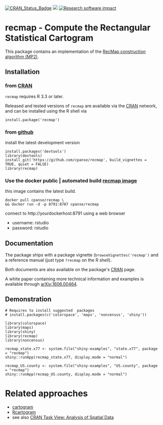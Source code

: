 [![CRAN_Status_Badge](http://www.r-pkg.org/badges/version/recmap)](https://cran.r-project.org/package=recmap)
[![](https://images.microbadger.com/badges/image/cpanse/recmap.svg)](http://microbadger.com/images/cpanse/recmap "Get your own image badge on microbadger.com")
[![Research software impact](http://depsy.org/api/package/cran/recmap/badge.svg)](http://depsy.org/package/r/recmap)

# recmap - Compute the Rectangular Statistical Cartogram

This package contains an implementation of the [RecMap construction algorithm (MP2)](http://dx.doi.org/10.1109/INFVIS.2004.57).


## Installation


### from [CRAN](https://CRAN.R-project.org/package=recmap)

`recmap` requires R 3.3 or later.

Released and tested versions of `recmap` are available via the 
[CRAN](https://CRAN.R-project.org/package=recmap) network, 
and can be installed using the R shell via

```{r}
install.package('recmap')
```

### from [github](https://github.com/cpanse/recmap)

install the latest development version

```{r}
install.packages('devtools')
library(devtools)
install_git('https://github.com/cpanse/recmap', build_vignettes = TRUE, quiet = FALSE)
library(recmap)
```

### Use the docker public | automated build [recmap image](https://hub.docker.com/r/cpanse/recmap/) 

this image contains the latest build.

```{bash}
docker pull cpanse/recmap \
&& docker run -d -p 8791:8787 cpanse/recmap
```

connect to http://yourdockerhost:8791  using a web browser

* username: rstudio
* password: rstudio


## Documentation

The package ships with a package vignette (`browseVignettes('recmap')` 
and a reference manual (just type `?recmap` on the R shell).

Both documents are also available on the package's [CRAN](https://CRAN.R-project.org/package=recmap) page.

A white paper containing more technical information and examples is
available through [arXiv:1606.00464](https://arxiv.org/abs/1606.00464).

## Demonstration

```{r}
# Requires to install suggested  packages
# install.packages(c('colorspace', 'maps', 'noncensus', 'shiny'))

library(colorspace)
library(maps)
library(shiny)
library(recmap)
library(noncensus)

recmap_state.x77 <- system.file("shiny-examples", "state.x77", package = "recmap")
shiny::runApp(recmap_state.x77, display.mode = "normal")

recmap_US.county <- system.file("shiny-examples", "US.county", package = "recmap")
shiny::runApp(recmap_US.county, display.mode = "normal")
```

# Related approaches

* [cartogram](https://CRAN.R-project.org/package=cartogram)
* [Rcartogram](https://github.com/omegahat/Rcartogram)
* see also [CRAN Task View: Analysis of Spatial Data](https://CRAN.R-project.org/view=Spatial)

